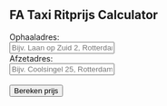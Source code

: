 # <!DOCTYPE html>
<html lang="nl">
<head>
  <meta charset="UTF-8">
  <title>FA Taxi Calculator</title>
  <script>
    const apiKey = "5b3ce3597851110001cf6248b59dc263cab24bdabda48748cd9122b3";

    async function adresNaarCoordinaten(adres) {
      const response = await fetch(`https://api.openrouteservice.org/geocode/search?api_key=${apiKey}&text=${encodeURIComponent(adres)}`);
      const data = await response.json();
      if (!data.features || data.features.length === 0) {
        throw new Error("Adres niet gevonden");
      }
      return data.features[0].geometry.coordinates; // [lng, lat]
    }

    async function berekenRit() {
      const ophalen = document.getElementById("ophaaladres").value;
      const afzetten = document.getElementById("afzetadres").value;

      if (!ophalen || !afzetten) {
        alert("Vul beide adressen in.");
        return;
      }

      try {
        const coordOphalen = await adresNaarCoordinaten(ophalen);
        const coordAfzetten = await adresNaarCoordinaten(afzetten);

        const response = await fetch(`https://api.openrouteservice.org/v2/directions/driving-car?api_key=${apiKey}&start=${coordOphalen[0]},${coordOphalen[1]}&end=${coordAfzetten[0]},${coordAfzetten[1]}`);
        const data = await response.json();

        const afstandKm = data.features[0].properties.summary.distance / 1000;
        const duurMin = data.features[0].properties.summary.duration / 60;

        const prijs = (afstandKm * 3.35) + (duurMin * 0.50);
        document.getElementById("resultaat").innerText = `Geschatte prijs: €${prijs.toFixed(2)} (${afstandKm.toFixed(1)} km, ${duurMin.toFixed(0)} min)`;
      } catch (error) {
        alert("Kon route niet ophalen. Controleer de adressen.");
      }
    }
  </script>
</head>
<body>
  <h2>FA Taxi Ritprijs Calculator</h2>
  <label>Ophaaladres:</label><br>
  <input id="ophaaladres" type="text" placeholder="Bijv. Laan op Zuid 2, Rotterdam"><br>
  <label>Afzetadres:</label><br>
  <input id="afzetadres" type="text" placeholder="Bijv. Coolsingel 25, Rotterdam"><br><br>
  <button onclick="berekenRit()">Bereken prijs</button>
  <p id="resultaat"></p>
</body>
</html>
